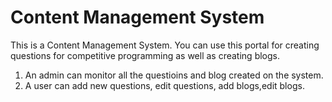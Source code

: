 # Content Management System
This is a Content Management System. You can use this portal for creating questions for competitive programming as well as creating blogs.

1. An admin can monitor all the questioins and blog created on the system.<br>
2. A user can add new questions, edit questions, add blogs,edit blogs. 
